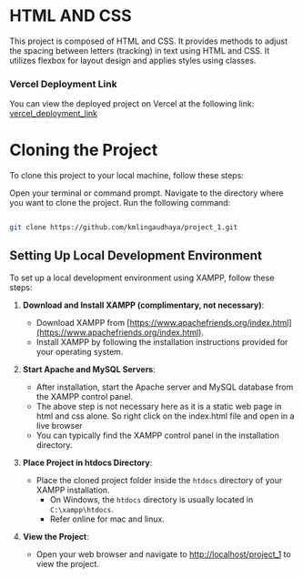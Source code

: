 # HTML AND CSS

This project is composed of HTML and CSS. It provides methods to adjust the spacing between letters (tracking) in text using HTML and CSS. It utilizes flexbox for layout design and applies styles using classes.

### Vercel Deployment Link

You can view the deployed project on Vercel at the following link:
[vercel_deployment_link](https://project-1-mu-hazel.vercel.app/)

# Cloning the Project
To clone this project to your local machine, follow these steps:

Open your terminal or command prompt.
Navigate to the directory where you want to clone the project.
Run the following command:

```bash

git clone https://github.com/kmlingaudhaya/project_1.git
```

## Setting Up Local Development Environment

To set up a local development environment using XAMPP, follow these steps:

1. **Download and Install XAMPP (complimentary, not necessary)**: 
   - Download XAMPP from [https://www.apachefriends.org/index.html](https://www.apachefriends.org/index.html).
   - Install XAMPP by following the installation instructions provided for your operating system.

2. **Start Apache and MySQL Servers**:
   - After installation, start the Apache server and MySQL database from the XAMPP control panel.
   - The above step is not necessary here as it is a static web page in html and css alone. So right click on the index.html file and open in a live browser
   - You can typically find the XAMPP control panel in the installation directory.

3. **Place Project in htdocs Directory**:
   - Place the cloned project folder inside the `htdocs` directory of your XAMPP installation.
     - On Windows, the `htdocs` directory is usually located in `C:\xampp\htdocs`.
     - Refer online for mac and linux. 

4. **View the Project**:
   - Open your web browser and navigate to [http://localhost/project_1](http://localhost/project_1) to view the project.

